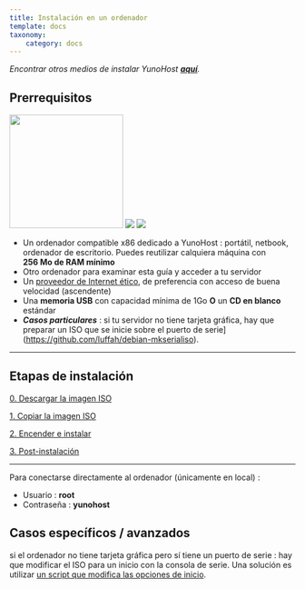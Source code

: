 ```yaml
---
title: Instalación en un ordenador
template: docs
taxonomy:
    category: docs
---
```


*Encontrar otros medios de instalar YunoHost **[aquí](/install)**.*

## Prerrequisitos

<img src="/images/laptop.png" width=200>
<img src="/images/desktop.jpg">
<img src="/images/nettop.jpg">

* Un ordenador compatible x86 dedicado a YunoHost : portátil, netbook, ordenador de escritorio. Puedes reutilizar calquiera máquina con **256 Mo de RAM mínimo**
* Otro ordenador para examinar esta guía y acceder a tu servidor
* Un [proveedor de Internet ético](/isp), de preferencia con acceso de buena velocidad (ascendente)
* Una **memoria USB** con capacidad mínima de 1Go **O** un **CD en blanco** estándar
* ***Casos particulares*** : si tu servidor no tiene tarjeta gráfica, hay que preparar un ISO que se inicie sobre el puerto de serie](https://github.com/luffah/debian-mkserialiso).

---

## Etapas de instalación

<a class="btn btn-lg btn-default" href="/images">0. Descargar la imagen ISO</a>

<a class="btn btn-lg btn-default" href="/burn_or_copy_iso">1. Copiar la imagen ISO</a>

<a class="btn btn-lg btn-default" href="/boot_and_graphical_install">2. Encender e instalar</a>

<a class="btn btn-lg btn-default" href="/postinstall">3. Post-instalación</a>

---

Para conectarse directamente al ordenador (únicamente en local) :
* Usuario : **root**
* Contraseña : **yunohost**


## Casos específicos / avanzados

si el ordenador no tiene tarjeta gráfica pero sí tiene un puerto de serie : hay que modificar el ISO para un inicio con la consola de serie. Una solución es utilizar [un script que modifica las opciones de inicio](https://github.com/luffah/debian-mkserialiso).
